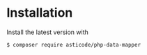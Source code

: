 # Installation

Install the latest version with

    $ composer require asticode/php-data-mapper
    